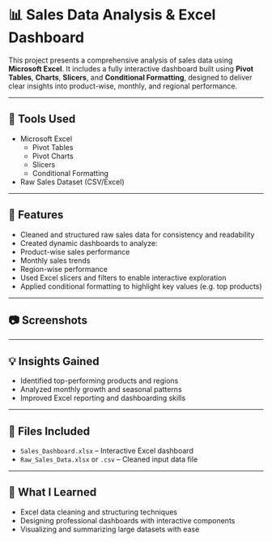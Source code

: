 # 📊 Sales Data Analysis & Excel Dashboard

This project presents a comprehensive analysis of sales data using **Microsoft Excel**. It includes a fully interactive dashboard 
built using **Pivot Tables**, **Charts**, **Slicers**, and **Conditional Formatting**, designed to deliver clear insights into 
product-wise, monthly, and regional performance.

---

## 🔧 Tools Used

- Microsoft Excel
  - Pivot Tables
  - Pivot Charts
  - Slicers
  - Conditional Formatting
- Raw Sales Dataset (CSV/Excel)

---

## 📌 Features

- Cleaned and structured raw sales data for consistency and readability
- Created dynamic dashboards to analyze:
- Product-wise sales performance
- Monthly sales trends
- Region-wise performance
- Used Excel slicers and filters to enable interactive exploration
- Applied conditional formatting to highlight key values (e.g. top products)

---

## 📷 Screenshots



---

## 💡 Insights Gained

- Identified top-performing products and regions
- Analyzed monthly growth and seasonal patterns
- Improved Excel reporting and dashboarding skills

---

## 📁 Files Included

- `Sales_Dashboard.xlsx` – Interactive Excel dashboard
- `Raw_Sales_Data.xlsx` or `.csv` – Cleaned input data file

---

## 🧠 What I Learned

- Excel data cleaning and structuring techniques
- Designing professional dashboards with interactive components
- Visualizing and summarizing large datasets with ease

